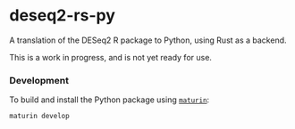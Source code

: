 # deseq2-rs-py

A translation of the DESeq2 R package to Python, using Rust as a backend.

This is a work in progress, and is not yet ready for use.

### Development

To build and install the Python package using [`maturin`](https://github.com/PyO3/maturin):

```bash
maturin develop
```

